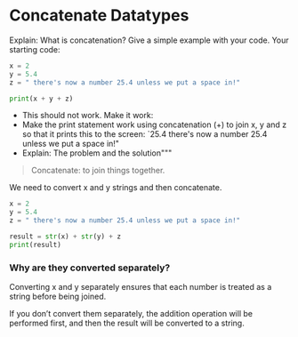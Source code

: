 # Concatenate Datatypes

Explain: What is concatenation? Give a simple example with your code.
Your starting code:
```python
x = 2
y = 5.4
z = " there's now a number 25.4 unless we put a space in!"

print(x + y + z)
```

* This should not work. Make it work:
* Make the print statement work using concatenation (+) to join x, y and z so that it prints this to the screen: `25.4 there's now a number 25.4 unless we put a space in!"
* Explain: The problem and the solution"""

> Concatenate: to join things together.

We need to convert x and y strings and then concatenate.
```python
x = 2                           
y = 5.4
z = " there's now a number 25.4 unless we put a space in!"

result = str(x) + str(y) + z
print(result)
```

### Why are they converted separately?
Converting x and y separately ensures that each number is treated as a string before being joined.

If you don’t convert them separately, the addition operation will be performed first,
and then the result will be converted to a string.